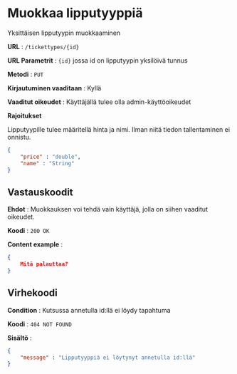 # Muokkaa lipputyyppiä

Yksittäisen lipputyypin muokkaaminen

**URL** : `/tickettypes/{id}`

**URL Parametrit** : `{id}` jossa id on lipputyypin yksilöivä tunnus

**Metodi** : `PUT`

**Kirjautuminen vaaditaan** : Kyllä

**Vaaditut oikeudet** : Käyttäjällä tulee olla admin-käyttöoikeudet

**Rajoitukset**

Lipputyypille tulee määritellä hinta ja nimi. Ilman niitä tiedon tallentaminen ei onnistu.

```json
{
    "price" : "double",
    "name" : "String"
}
```

## Vastauskoodit

**Ehdot** : Muokkauksen voi tehdä vain käyttäjä, jolla on siihen vaaditut oikeudet.

**Koodi** : `200 OK`

**Content example** : 

```json
{
    Mitä palauttaa?
}
```

## Virhekoodi

**Condition** : Kutsussa annetulla id:llä ei löydy tapahtuma

**Koodi** : `404 NOT FOUND`

**Sisältö** :

```json
{
    "message" : "Lipputyyppiä ei löytynyt annetulla id:llä"
}
```


